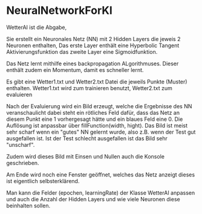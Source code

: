 # NeuralNetworkForKI

WetterAI ist die Abgabe,

Sie erstellt ein Neuronales Netz (NN) mit 2 Hidden Layers die jeweis 2 Neuronen enthalten,
Das erste Layer enthält eine Hyperbolic Tangent Aktivierungsfunktion das zweite Layer eine Sigmoidfunktion.

Das Netz lernt mithilfe eines backpropagation ALgorithmuses. Dieser enthält zudem ein Momentum, damit es schneller lernt.

Es gibt eine Wetter1.txt und Wetter2.txt Datei die jeweils Punkte (Muster) enthalten.
Wetter1.txt wird zum trainieren benutzt, Wetter2.txt zum evaluieren

Nach der Evaluierung wird ein Bild erzeugt, welche die Ergebnisse des NN veranschaulicht dabei steht ein rötliches Feld dafür, dass das Netz an diesem Punkt
eine 1 vorhergesagt hätte und ein blaues Feld eine 0. Die Auflösung ist anpassbar über fillFunction(width, hight).
Das Bild ist meist sehr scharf wenn ein "gutes" NN gelernt wurde, also z.B. wenn der Test gut ausgefallen ist.
Ist der Test schlecht ausgefallen ist das Bild sehr "unscharf".

Zudem wird dieses Bild mit Einsen und Nullen auch die Konsole geschrieben.

Am Ende wird noch eine Fenster geöffnet, welches das Netz anzeigt dieses ist eigentlich selbsterklärend.

Man kann die Felder (epochen, learningRate) der Klasse WetterAI anpassen und auch die Anzahl der Hidden Layers und wie viele Neuronen diese beinhalten sollen.




